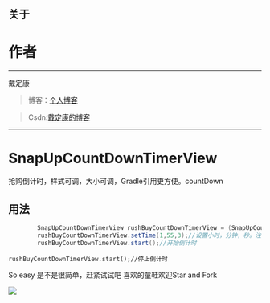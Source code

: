 
## 关于 ##

# 作者 #
---

戴定康

>博客：[个人博客](http://daidingkang.cc/ "个人博客")

>Csdn:[戴定康的博客](http://blog.csdn.net/ddk837239693)

---


# SnapUpCountDownTimerView
抢购倒计时，样式可调，大小可调，Gradle引用更方便。countDown

## 用法 ##

```java
		SnapUpCountDownTimerView rushBuyCountDownTimerView = (SnapUpCountDownTimerView) findViewById(R.id.RushBuyCountDownTimerView);
        rushBuyCountDownTimerView.setTime(1,55,3);//设置小时，分钟，秒。注意不能大于正常值，否则会抛出异常
        rushBuyCountDownTimerView.start();//开始倒计时
```

    rushBuyCountDownTimerView.start();//停止倒计时


So easy 是不是很简单，赶紧试试吧
喜欢的童鞋欢迎Star and Fork



![](https://raw.githubusercontent.com/aesion/SnapUpCountDownTimerView/master/images/S60702-170557.jpg)
